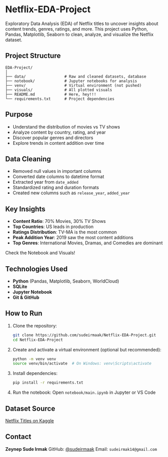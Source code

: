 # Netflix-EDA-Project

Exploratory Data Analysis (EDA) of Netflix titles to uncover insights about content trends, genres, ratings, and more. This project uses Python, Pandas, Matplotlib, Seaborn to clean, analyze, and visualize the Netflix dataset.

## Project Structure

```
EDA-Project/
│
├── data/                 # Raw and cleaned datasets, database
├── notebook/             # Jupyter notebooks for analysis
├── venv/                 # Virtual environment (not pushed)
├── visuals/              # All plotted visuals
├── README.md             # Here, hey!!!
└── requirements.txt      # Project dependencies
```

## Purpose

* Understand the distribution of movies vs TV shows
* Analyze content by country, rating, and year
* Discover popular genres and directors
* Explore trends in content addition over time

## Data Cleaning

* Removed null values in important columns
* Converted date columns to datetime format
* Extracted year from `date_added`
* Standardized rating and duration formats
* Created new columns such as `release_year`, `added_year`

## Key Insights

* **Content Ratio**: 70% Movies, 30% TV Shows
* **Top Countries**: US leads in production
* **Ratings Distribution**: TV-MA is the most common
* **Peak Addition Year**: 2019 saw the most content additions
* **Top Genres**: International Movies, Dramas, and Comedies are dominant

Check the Notebook and Visuals!

## Technologies Used

* **Python** (Pandas, Matplotlib, Seaborn, WorldCloud)
* **SQLite**
* **Jupyter Notebook**
* **Git & GitHub** 

## How to Run

1. Clone the repository:

   ```bash
   git clone https://github.com/sudeirmaak/Netflix-EDA-Project.git
   cd Netflix-EDA-Project
   ```

2. Create and activate a virtual environment (optional but recommended):

   ```bash
   python -m venv venv
   source venv/bin/activate  # On Windows: venv\Scripts\activate
   ```

3. Install dependencies:

   ```bash
   pip install -r requirements.txt
   ```

4. Run the notebook:
   Open `notebook/main.ipynb` in Jupyter or VS Code


## Dataset Source

[Netflix Titles on Kaggle](https://www.kaggle.com/datasets/shivamb/netflix-shows)

## Contact

**Zeynep Sude Irmak**
GitHub: [@sudeirmaak](https://github.com/sudeirmaak)
Email: `sudeirmak14@gmail.com`

